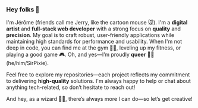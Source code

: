 ### Hey folks 👋

I'm Jérôme (friends call me Jerry, like the cartoon mouse 🐭). I'm a **digital artist** and **full-stack web developer** with a strong focus on **quality** and **precision**. My goal is to craft robust, user-friendly applications while maintaining high standards for performance and usability. When I'm not deep in code, you can find me at the gym 🏋️‍♂️, leveling up my fitness, or playing a good game 🎮. Oh, and yes—I’m proudly **queer** 🏳️‍🌈 (he/him/SirPixie).

Feel free to explore my repositories—each project reflects my commitment to delivering **high-quality** solutions. I'm always happy to help or chat about anything tech-related, so don’t hesitate to reach out!

And hey, as a wizard 🧙‍♂️, there’s always more I can do—so let’s get creative!
